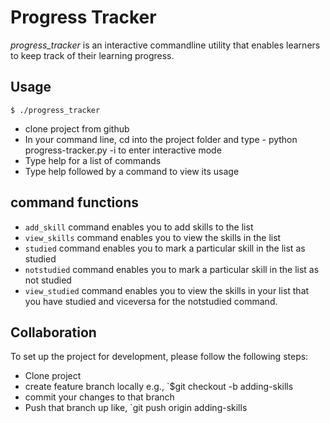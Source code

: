 # Progress Tracker
<i>progress_tracker</i> is an interactive commandline utility that
enables learners to keep track of their learning progress.

## Usage
    $ ./progress_tracker
  - clone project from github
  - In your command line, cd into the project 
   folder and type - python progress-tracker.py -i 
   to enter interactive mode
  - Type help for a list of commands
  - Type help followed by a command to view its usage

## command functions
  - `add_skill` command enables you to add skills to the list
  - `view_skills` command enables you to view the skills in the list
  - `studied` command enables you to mark a particular skill in the list as studied
  - `notstudied` command enables you to mark a particular skill in the list as not studied
  - `view_studied` command enables you to view the skills
    in your list that you have studied and viceversa for the notstudied command.

## Collaboration
To set up the project for development, please follow the following
steps:

- Clone project
- create feature branch locally e.g., `$git checkout -b adding-skills
- commit your changes to that branch
- Push that branch up like, `git push origin adding-skills
